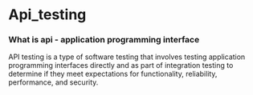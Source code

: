 # Api_testing
<h3> What is api - application programming interface</h3>
<p>API testing is a type of software testing that involves testing application programming interfaces directly and as part of integration testing to determine if they meet expectations for functionality, reliability, performance, and security.</p>

